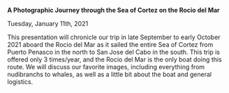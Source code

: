 **A Photographic Journey through the Sea of Cortez on the Rocio del Mar**

Tuesday, January 11th, 2021

This presentation will chronicle our trip in late September to early October
2021 aboard the Rocio del Mar as it sailed the entire Sea of Cortez from Puerto
Penasco in the north to San Jose del Cabo in the south.  This trip is offered
only 3 times/year, and the Rocio del Mar is the only boat doing this route.  We
will discuss our favorite images, including everything from nudibranchs to
whales, as well as a little bit about the boat and general logistics. 

